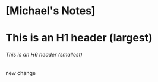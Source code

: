 # [Michael's Notes]
# This is an H1 header (largest)
###### This is an H6 header (smallest)
new change

